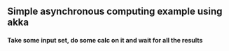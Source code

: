 <h2>Simple asynchronous computing example using akka</h2>

<h4>Take some input set, do some calc on it and wait for all the results</h4>
